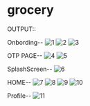 # grocery

OUTPUT::

Onbording--
![1](https://user-images.githubusercontent.com/96940619/159011948-218c807f-7a04-45e4-a6f5-565acb83c768.jpg)
![2](https://user-images.githubusercontent.com/96940619/159011959-e1619e9e-4b42-44c3-aba5-b132c4d7a3d5.jpg)
![3](https://user-images.githubusercontent.com/96940619/159011964-59a16851-39c9-46e3-93c0-99c9bfb509cd.jpg)

OTP PAGE--
![4](https://user-images.githubusercontent.com/96940619/159011981-48db21d6-a87b-4540-a799-582e96e52558.jpg)
![5](https://user-images.githubusercontent.com/96940619/159011992-094f3e84-d935-4283-9c8a-abf0621645d9.jpg)

SplashScreen--
![6](https://user-images.githubusercontent.com/96940619/159012002-b1c7aa23-2f88-45bb-bf91-62569e6e8bc9.jpg)

HOME--
![7](https://user-images.githubusercontent.com/96940619/159012019-5bb7bc74-ff9f-4f45-ab75-f7163182569c.jpg)
![8](https://user-images.githubusercontent.com/96940619/159012025-864f668f-a201-4e05-9819-486e311a5044.jpg)
![9](https://user-images.githubusercontent.com/96940619/159012040-f0454af7-d1ad-44f8-844a-cf2541e4d7ec.jpg)
![10](https://user-images.githubusercontent.com/96940619/159012053-8f7ad33b-f2ff-4fdc-aee8-36ca30d157ac.jpg)

Profile--
![11](https://user-images.githubusercontent.com/96940619/159012061-34fb714e-c22a-4c63-aaaf-86f080446a2c.jpg)
